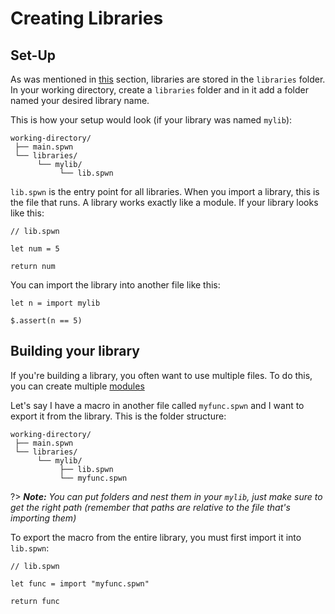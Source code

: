 # Creating Libraries

## Set-Up

As was mentioned in [this](../triggerlanguage/6libraries.md#installing-new-libraries) section, libraries are stored in the `libraries` folder. In your working directory, create a `libraries` folder and in it add a folder named your desired library name.

This is how your setup would look (if your library was named `mylib`):

```
working-directory/
 ├── main.spwn
 └── libraries/
      └── mylib/
           └── lib.spwn
```

`lib.spwn` is the entry point for all libraries. When you import a library, this is the file that runs.
A library works exactly like a module. If your library looks like this:

```spwn
// lib.spwn

let num = 5

return num
```

You can import the library into another file like this:

```spwn
let n = import mylib

$.assert(n == 5)
```

## Building your library

If you're building a library, you often want to use multiple files. To do this, you can create multiple [modules](../triggerlanguage/6libraries.md#modules)

Let's say I have a macro in another file called `myfunc.spwn` and I want to export it from the library.
This is the folder structure:

```
working-directory/
 ├── main.spwn
 └── libraries/
      └── mylib/
           ├── lib.spwn
           └── myfunc.spwn
```

?> _**Note:** You can put folders and nest them in your `mylib`, just make sure to get the right path (remember that paths are relative to the file that's importing them)_

To export the macro from the entire library, you must first import it into `lib.spwn`:

```
// lib.spwn

let func = import "myfunc.spwn"

return func
```
